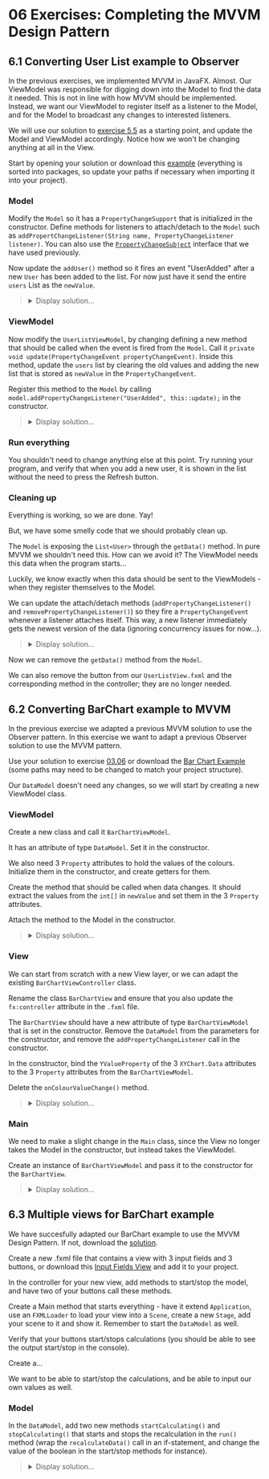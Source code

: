 # 06 Exercises: Completing the MVVM Design Pattern 

## 6.1 Converting User List example to Observer

In the previous exercises, we implemented MVVM in JavaFX. Almost. Our ViewModel was responsible for digging down into the Model to find the data it needed. This is not in line with how MVVM should be implemented. Instead, we want our ViewModel to register itself as a listener to the Model, and for the Model to broadcast any changes to interested listeners.

We will use our solution to [exercise 5.5](https://github.com/MichaelViuff/SDJ2/tree/main/05%20MVVM%201#55-organizing-everything) as a starting point, and update the Model and ViewModel accordingly. Notice how we won't be changing anything at all in the View.

Start by opening your solution or download this [example](/Examples/Factories) (everything is sorted into packages, so update your paths if necessary when importing it into your project).

### Model

Modify the `Model` so it has a `PropertyChangeSupport` that is initialized in the constructor. Define methods for listeners to attach/detach to the `Model` such as `addPropertChangeListener(String name, PropertyChangeListener listener)`. You can also use the [`PropertyChangeSubject`](/03%20Observer%20Pattern/Examples/PropertyChangeSubject.java) interface that we have used previously.

Now update the `addUser()` method so it fires an event "UserAdded" after a new `User` has been added to the list. For now just have it send the entire `users` List as the `newValue`.

<blockquote>
<details>
<summary>Display solution...</summary>

```java
public void addUser(String username, String password, int age)
{
    if(username.length() <= 20 && password.length() >= 8)
    {
        users.add(new User(username, password, age));
        support.firePropertyChange("UserAdded", null, users);
    }
}

@Override
public void addPropertyChangeListener(PropertyChangeListener listener)
{
    support.addPropertyChangeListener(listener);
}

@Override
public void addPropertyChangeListener(String name, PropertyChangeListener listener)
{
    support.addPropertyChangeListener(name, listener);
}

@Override
public void removePropertyChangeListener(PropertyChangeListener listener)
{
    support.removePropertyChangeListener(listener);
}

@Override
public void removePropertyChangeListener(String name, PropertyChangeListener listener)
{
    support.removePropertyChangeListener(name, listener);
}
}
```
</details>
</blockquote>

### ViewModel

Now modify the `UserListViewModel`, by changing defining a new method that should be called when the event is fired from the `Model`. Call it `private void update(PropertyChangeEvent propertyChangeEvent)`. Inside this method, update the `users` list by clearing the old values and adding the new list that is stored as `newValue` in the `PropertyChangeEvent`.

Register this method to the `Model` by calling `model.addPropertyChangeListener("UserAdded", this::update);` in the constructor.

<blockquote>
<details>
<summary>Display solution...</summary>

```java
public UserListViewModel(Model model)
{
    this.model = model;
    users = FXCollections.observableArrayList();
    refresh();
    model.addPropertyChangeListener("UserAdded", this::update);
}

private void update(PropertyChangeEvent propertyChangeEvent)
{
    List<User> newUsers = (List<User>) propertyChangeEvent.getNewValue();
    users.clear();
    users.addAll(newUsers);
}

public void refresh()
{
    users.clear();
    users.addAll(model.getUsers());
}
```
</details>
</blockquote>




### Run everything

You shouldn't need to change anything else at this point. Try running your program, and verify that when you add a new user, it is shown in the list without the need to press the Refresh button.

### Cleaning up

Everything is working, so we are done. Yay!

But, we have some smelly code that we should probably clean up.

The `Model` is exposing the `List<User>` through the `getData()` method. In pure MVVM we shouldn't need this. How can we avoid it? The ViewModel needs this data when the program starts...

Luckily, we know exactly when this data should be sent to the ViewModels - when they register themselves to the Model. 

We can update the attach/detach methods (`addPropertyChangeListener()` and `removePropertyChangeListener()`) so they fire a `PropertyChangeEvent` whenever a listener attaches itself. This way, a new listener immediately gets the newest version of the data (ignoring concurrency issues for now...).

<blockquote>
<details>
<summary>Display solution...</summary>

```java
@Override
public void addPropertyChangeListener(PropertyChangeListener listener)
{
    support.addPropertyChangeListener(listener);
    listener.propertyChange(new PropertyChangeEvent(this, null, null, users));
}

@Override
public void addPropertyChangeListener(String name, PropertyChangeListener listener)
{
    support.addPropertyChangeListener(name, listener);
    listener.propertyChange(new PropertyChangeEvent(this, name, null, users));
}
```
</details>
</blockquote>

Now we can remove the `getData()` method from the `Model`.

We can also remove the button from our `UserListView.fxml` and the corresponding method in the controller; they are no longer needed.

## 6.2 Converting BarChart example to MVVM

In the previous exercise we adapted a previous MVVM solution to use the Observer pattern. In this exercise we want to adapt a previous Observer solution to use the MVVM pattern.

Use your solution to exercise [03.06](https://github.com/MichaelViuff/SDJ2/tree/main/03%20Observer%20Pattern#36-data-representation) or download the [Bar Chart Example](https://github.com/MichaelViuff/SDJ2/tree/main/03%20Observer%20Pattern/Examples/JavaFX%20Charts) (some paths may need to be changed to match your project structure).

Our `DataModel` doesn't need any changes, so we will start by creating a new ViewModel class.

### ViewModel

Create a new class and call it `BarChartViewModel`.

It has an attribute of type `DataModel`. Set it in the constructor. 

We also need 3 `Property` attributes to hold the values of the colours. Initialize them in the constructor, and create getters for them.

Create the method that should be called when data changes. It should extract the values from the `int[]` in `newValue` and set them in the 3 `Property` attributes.

Attach the method to the Model in the constructor.

<blockquote>
<details>
<summary>Display solution...</summary>

```java
import javafx.beans.property.IntegerProperty;
import javafx.beans.property.SimpleIntegerProperty;
import java.beans.PropertyChangeEvent;

public class BarChartViewModel
{
    private DataModel model;
    private Property redProperty;
    private Property greenProperty;
    private Property blueProperty;

    public BarChartViewModel(DataModel model)
    {
        this.model = model;
        model.addPropertyChangeListener("DataChange", this::onColourValueChange);
        redProperty = new SimpleIntegerProperty();
        greenProperty = new SimpleIntegerProperty();
        blueProperty = new SimpleIntegerProperty();
    }

    public Property getRedProperty()
    {
        return redProperty;
    }

    public Property getGreenProperty()
    {
        return greenProperty;
    }

    public Property getBlueProperty()
    {
        return blueProperty;
    }

    private void onColourValueChange(PropertyChangeEvent event)
    {
        int[] newValues = (int[]) event.getNewValue();
        redProperty.setValue(newValues[0]);
        greenProperty.setValue(newValues[1]);
        blueProperty.setValue(newValues[2]);
    }
}
```
</details>
</blockquote>

### View

We can start from scratch with a new View layer, or we can adapt the existing `BarChartViewController` class. 

Rename the class `BarChartView` and ensure that you also update the `fx:controller` attribute in the `.fxml` file. 

The `BarChartView` should have a new attribute of type `BarChartViewModel` that is set in the constructor. Remove the `DataModel` from the parameters for the constructor, and remove the `addPropertyChangeListener` call in the constructor.

In the constructor, bind the `YValueProperty` of the 3 `XYChart.Data` attributes to the 3 `Property` attributes from the `BarChartViewModel`.

Delete the `onColourValueChange()` method.

<blockquote>
<details>
<summary>Display solution...</summary>

```java
import javafx.fxml.FXML;
import javafx.scene.Node;
import javafx.scene.chart.BarChart;
import javafx.scene.chart.CategoryAxis;
import javafx.scene.chart.NumberAxis;
import javafx.scene.chart.XYChart;

public class BarChartView
{

    @FXML
    private BarChart<String, Integer> barChart;
    @FXML
    private CategoryAxis xAxis = new CategoryAxis();
    @FXML
    private NumberAxis yAxis = new NumberAxis();

    private BarChartViewModel viewModel;
    private XYChart.Series<String, Integer> dataSeries;
    private XYChart.Data<String, Integer> redData;
    private XYChart.Data<String, Integer> greenData;
    private XYChart.Data<String, Integer> blueData;

    public BarChartView(BarChartViewModel viewModel)
    {
        this.viewModel = viewModel;

        redData = new XYChart.Data("Red", 0);
        greenData = new XYChart.Data("Green", 0);
        blueData = new XYChart.Data("Blue", 0);

        redData.YValueProperty().bindBidirectional(viewModel.redProperty());
        greenData.YValueProperty().bindBidirectional(viewModel.greenProperty());
        blueData.YValueProperty().bindBidirectional(viewModel.blueProperty());

        dataSeries = new XYChart.Series();
        dataSeries.getData().addAll(redData, greenData, blueData);
    }

    public void initialize()
    {
        xAxis.setLabel("Colours");
        yAxis.setLabel("Value");
        yAxis.setAutoRanging(false);
        yAxis.setLowerBound(0);
        yAxis.setUpperBound(100);

        barChart.setTitle("Data Representation");
        barChart.setLegendVisible(false);
        barChart.getData().add(dataSeries);

        Node node = barChart.lookup(".data0.chart-bar");
        node.setStyle("-fx-bar-fill: red");
        node = barChart.lookup(".data1.chart-bar");
        node.setStyle("-fx-bar-fill: green");
        node = barChart.lookup(".data2.chart-bar");
        node.setStyle("-fx-bar-fill: blue");
    }
}
```
</details>
</blockquote>

### Main

We need to make a slight change in the `Main` class, since the View no longer takes the Model in the constructor, but instead takes the ViewModel.

Create an instance of `BarChartViewModel` and pass it to the constructor for the `BarChartView`.

<blockquote>
<details>
<summary>Display solution...</summary>

```java
import javafx.application.Application;
import javafx.fxml.FXMLLoader;
import javafx.scene.Scene;
import javafx.stage.Stage;

public class Main extends Application
{
    public static void main(String[] args)
    {
        launch();
    }

    @Override
    public void start(Stage primaryStage) throws Exception {
        DataModel model = new DataModel();
        BarChartViewModel viewModel = new BarChartViewModel(model);

        FXMLLoader fxmlLoader = new FXMLLoader(getClass().getResource("BarChartView.fxml"));
        fxmlLoader.setControllerFactory(controllerClass -> new BarChartView(viewModel));

        Scene scene = new Scene(fxmlLoader.load(), 800, 600);
        primaryStage.setTitle("Data Representation");
        primaryStage.setScene(scene);
        primaryStage.show();

        Thread dataModelThread = new Thread(model);
        dataModelThread.setDaemon(true);
        dataModelThread.start();
    }
}
```
</details>
</blockquote>


## 6.3 Multiple views for BarChart example

We have succesfully adapted our BarChart example to use the MVVM Design Pattern. If not, download the [solution](/06%20MVVM%202/Examples/BarChartMVVM).

Create a new .fxml file that contains a view with 3 input fields and 3 buttons, or download this [Input Fields View]() and add it to your project.

In the controller for your new view, add methods to start/stop the model, and have two of your buttons call these methods.

Create a Main method that starts everything - have it extend `Application`, use an `FXMLLoader` to load your view into a `Scene`, create a new `Stage`, add your scene to it and show it. Remember to start the `DataModel` as well.

Verify that your buttons start/stops calculations (you should be able to see the output start/stop in the console).

Create a...



We want to be able to start/stop the calculations, and be able to input our own values as well.

### Model

In the `DataModel`, add two new methods `startCalculating()` and `stopCalculating()` that starts and stops the recalculation in the `run()` method (wrap the `recalculateData()` call in an if-statement, and change the value of the boolean in the start/stop methods for instance).

<blockquote>
<details>
<summary>Display solution...</summary>

```java
private boolean shouldCalculateData;

public DataModel()
{
    propertyChangeSupport = new PropertyChangeSupport(this);
    startCalculating();
}

public void startCalculating()
{
    this.shouldCalculateData = true;
}

public void stopCalculating()
{
    this.shouldCalculateData = false;
}

@Override
public void run()
{
    while (true)
    {
        if(shouldCalculateData)
        {
            recalculateData();
        }
        try
        {
            Thread.sleep(1000);
        }
        catch (InterruptedException e)
        {
            e.printStackTrace();
        }
    }
}
```
</details>
</blockquote>